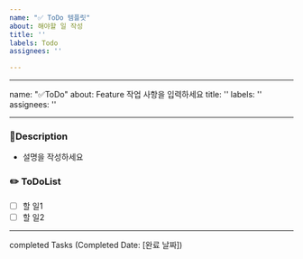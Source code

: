```yaml
---
name: "✅ ToDo 템플릿"
about: 해야할 일 작성
title: ''
labels: Todo
assignees: ''

---
```


---
name: "✅ToDo"
about: Feature 작업 사항을 입력하세요
title: ''
labels: ''
assignees: ''

---

### Description
- 설명을 작성하세요

### ✏️ ToDoList
- [ ] 할 일1
- [ ] 할 일2

---

completed Tasks
(Completed Date: [완료 날짜])
